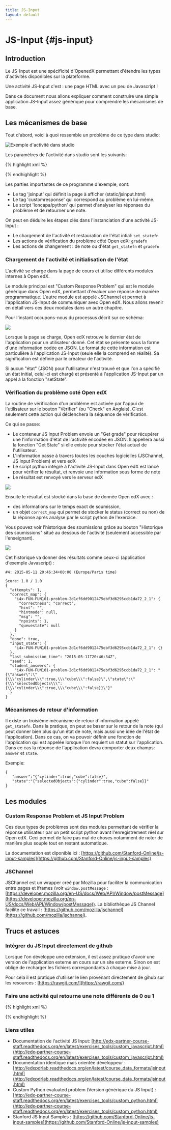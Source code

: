 ```yaml
---
title: JS-Input
layout: default
---
```


# JS-Input {#js-input}

## Introduction

Le JS-Input est une spécificité d'OpenedX permettant d'étendre les types d'activités
disponibles sur la plateforme.

Une activité JS-Input c'est : une page HTML avec un peu de Javascript !

Dans ce document nous allons expliquer comment construire une simple application
JS-Input assez générique pour comprendre les mécanismes de base.

## Les mécanismes de base

Tout d'abord, voici à quoi ressemble un problème de ce type dans studio:

![Exemple d'activité dans studio](static/img/js-input/JS-Input-Screencast-example.png)

Les paramètres de l'activité dans studio sont les suivants:

{% highlight xml %}
<problem>
<script type="loncapa/python">
<![CDATA[
def all_true(exp, ans): return True
]]>
</script>
  <customresponse cfn="all_true">
    <jsinput gradefn="gradefn"
      height="500"
      get_statefn="getstate"
      set_statefn="setstate"
      sop="false"
      html_file="https://studio.edx.org/c4x/edX/DemoX/asset/webGLDemo.html"/>
  </customresponse>
</problem>
{% endhighlight %}

Les parties importantes de ce programme d'exemple, sont:
- Le tag 'jsinput' qui définit la page à afficher (static/jsinput.html)
- Le tag 'customresponse' qui correspond au problème en lui-même.
- Le script 'loncapa/python' qui permet d'analyser les réponses du problème et de retourner une note.

On peut en déduire les étapes clés dans l'instanciation d'une activité JS-Input :

- Le chargement de l'activité et restauration de l'état intial: `set_statefn`
- Les actions de vérification du problème côté Open edX: `gradefn`
- Les actions de changement : de note ou d'état `get_statefn` et `gradefn`

### Chargement de l'activité et initialisation de l'état

L'activité se charge dans la page de cours et utilise différents modules internes à Open edX.

Le module principal est "Custom Response Problem" qui est le module générique
dans Open edX, permettant d'évaluer une réponse de manière programmatique.
L'autre module est appelé JSChannel et permet à l'application JS-Input de
communiquer avec Open edX.
Nous allons revenir en détail vers ces deux modules dans un autre chapitre.

Pour l'instant occupons-nous du processus décrit sur ce schéma:

![](static/img/js-input/load.png)

Lorsque la page se charge, Open edX retrouve le dernier état de l'application pour un
utilisateur donné. Cet état se présente sous la forme d'une information codée
en JSON. Le format de cette information est particulière à l'application
JS-Input (seule elle la comprend en réalité). Sa signification est définie par le créateur de l'activité.

Si aucun "état" (JSON) pour l'utilisateur n'est trouvé et que l'on a spécifié un état initial, celui-ci est chargé et présenté à l'application JS-Input par un appel à la fonction "setState".


### Vérification du problème coté Open edX

La routine de vérification d'un problème est activée par l'appui de
l'utilisateur sur le bouton "Vérifier" (ou "Check" en Anglais). C'est seulement
cette action qui déclenchera la séquence de vérification.

Ce qui se passe:

* Le conteneur JS Input Problem envoie un "Get grade" pour récupérer une l'information d'état de l'activité encodée en JSON. Il appellera aussi la fonction "Get State" si elle existe pour stocker l'état actuel de l'utilisateur.
* L'information passe à travers toutes les couches logicielles (JSChannel, JS Input Problem) et vers edX
* Le script python intégré à l'activité JS-Input dans Open edX est lancé pour vérifier le résultat, et renvoie une information sous forme de note
* Le résultat est renvoyé vers le serveur edX

![](static/img/js-input/get-grade.png)

Ensuite le résultat est stocké dans la base de donnée Open edX avec :

- des informations sur le temps exact de soumission,
- un objet `correct_map` qui permet de stocker le status (correct ou non) de la réponse après analyse par le script python de l'exercice.

Vous pouvez voir l'historique des soumissions grâce au bouton "Historique des soumissions" situé au dessous de l'activité (seulement accessible par l'enseignant).

![](static/img/js-input/historique_soumission.png)

Cet historique va donner des résultats comme ceux-ci (application d'exemple Javascript) :

    #4: 2015-05-11 20:46:34+00:00 (Europe/Paris time)

    Score: 1.0 / 1.0
    {
      "attempts": 1,
      "correct_map": {
        "i4x-FUN-FUN101-problem-2d1cf6dd9012475ebf3d6295ccb1da72_2_1": {
          "correctness": "correct",
          "hint": "",
          "hintmode": null,
          "msg": "",
          "npoints": 1,
          "queuestate": null
        }
      },
      "done": true,
      "input_state": {
        "i4x-FUN-FUN101-problem-2d1cf6dd9012475ebf3d6295ccb1da72_2_1": {}
      },
      "last_submission_time": "2015-05-11T20:46:34Z",
      "seed": 1,
      "student_answers": {
        "i4x-FUN-FUN101-problem-2d1cf6dd9012475ebf3d6295ccb1da72_2_1": "{\"answer\":\"{\\\"cylinder\\\":true,\\\"cube\\\":false}\",\"state\":\"{\\\"selectedObjects\\\":{\\\"cylinder\\\":true,\\\"cube\\\":false}}\"}"
      }
    }

### Mécanismes de retour d'information

Il existe un troisième mécanisme de retour d'information appelé `get_statefn`.
Dans la pratique, on peut se baser sur le retour de la note (qui peut donner bien plus qu'un état de note, mais aussi une idée de l'état de l'application).
Dans ce cas, on va pouvoir définir une fonction de l'application qui est appelée lorsque l'on requiert un statut sur l'application. Dans ce cas la réponse de l'application devra comporter deux champs: `answer` et `state`.

Exemple:

    {  
       "answer":"{"cylinder":true,"cube":false}",
       "state":"{"selectedObjects":{"cylinder":true,"cube":false}}"
    }


## Les modules

### Custom Response Problem et JS Input Problem

Ces deux types de problèmes sont des modules permettant de vérifier la réponse utilisateur par un petit script python avant l'enregistrement réel sur Open edX.
Ceci permet de faire pas mal de choses notamment de noter de manière plus souple tout en restant automatique.

La documentation est diponible ici : [https://github.com/Stanford-Online/js-input-samples](https://github.com/Stanford-Online/js-input-samples)

### JSChannel

JSChannel est un wrapper créé par Mozilla pour faciliter la communication entre pages et iframes (voir `window.postMessage` : [https://developer.mozilla.org/en-US/docs/Web/API/Window/postMessage](https://developer.mozilla.org/en-US/docs/Web/API/Window/postMessage)).
La bibliothèque JS Channel facilite ce travail : [https://github.com/mozilla/jschannel](https://github.com/mozilla/jschannel).

## Trucs et astuces

### Intégrer du JS Input directement de github

Lorsque l'on développe une extension, il est assez pratique d'avoir une version de l'application externe en cours sur un site externe. Sinon on est obligé de recharger les fichiers correspondants à chaque mise à jour.

Pour cela il est pratique d'utiliser le lien provenant directement de gihub sur les resources : [https://rawgit.com/](https://rawgit.com/)


### Faire une activité qui retourne une note différente de 0 ou 1

{% highlight xml %}
<problem>
<script type="loncapa/python">
<![CDATA[
import json
def vglcfn(e, ans):
 par = json.loads(ans)
 state = json.loads(par["state"])
 selectedObjects = state["selectedObjects"]
 grade = 0.0
 ok = False
 message = 'Essayez encore'
 if selectedObjects["cylinder"] and selectedObjects["cube"]:
  grade = 0.5
  ok=True
  message = 'Presque ça!'

 if selectedObjects["cylinder"] and not selectedObjects["cube"]:
  grade = 1
  ok=True
  message = 'Yesss !'

 return { 'input_list': [{ 'ok': ok, 'msg': message, 'grade_decimal':grade},]}
]]>
</script>
  <customresponse cfn="vglcfn">
    <jsinput gradefn="gradefn"
      height="500"
      get_statefn="getstate"
      set_statefn="setstate"
      sop="false"
      html_file="https://studio.edx.org/c4x/edX/DemoX/asset/webGLDemo.html"/>
  </customresponse>
</problem>
{% endhighlight %}


### Liens utiles

- Documentation de l'activité JS Input: [http://edx-partner-course-staff.readthedocs.org/en/latest/exercises_tools/custom_javascript.html](http://edx-partner-course-staff.readthedocs.org/en/latest/exercises_tools/custom_javascript.html)
- Documentation identique mais orientée développeur : [http://edxpdrlab.readthedocs.org/en/latest/course_data_formats/jsinput.html](http://edxpdrlab.readthedocs.org/en/latest/course_data_formats/jsinput.html)
- Custom Python evaluated problem (Version générique du JS Input) : [http://edx-partner-course-staff.readthedocs.org/en/latest/exercises_tools/custom_python.html](http://edx-partner-course-staff.readthedocs.org/en/latest/exercises_tools/custom_python.html)
- Stanford JS Input Samples : [https://github.com/Stanford-Online/js-input-samples](https://github.com/Stanford-Online/js-input-samples)
